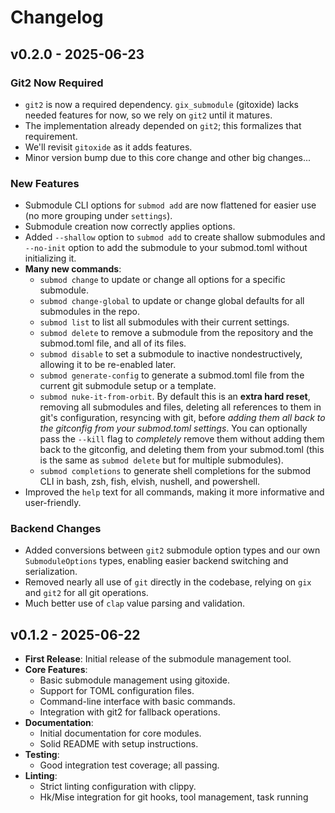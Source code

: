 <!--
SPDX-FileCopyrightText: 2025 Adam Poulemanos <89049923+bashandbone@users.noreply.github.com>

SPDX-License-Identifier: MIT

Licensed under the [Plain MIT License](LICENSE.md)
-->

# Changelog

## v0.2.0 - 2025-06-23

### **Git2 Now Required**

- `git2` is now a required dependency. `gix_submodule` (gitoxide) lacks needed features for now, so we rely on `git2` until it matures.
- The implementation already depended on `git2`; this formalizes that requirement.
- We'll revisit `gitoxide` as it adds features.
- Minor version bump due to this core change and other big changes...

### **New Features**

- Submodule CLI options for `submod add` are now flattened for easier use (no more grouping under `settings`).
- Submodule creation now correctly applies options.
- Added `--shallow` option to `submod add` to create shallow submodules and `--no-init` option to add the submodule to your submod.toml without initializing it.
- **Many new commands**:
  - `submod change` to update or change all options for a specific submodule.
  - `submod change-global` to update or change global defaults for all submodules in the repo.
  - `submod list` to list all submodules with their current settings.
  - `submod delete` to remove a submodule from the repository and the submod.toml file, and all of its files.
  - `submod disable` to set a submodule to inactive nondestructively, allowing it to be re-enabled later.
  - `submod generate-config` to generate a submod.toml file from the current git submodule setup or a template.
  - `submod nuke-it-from-orbit`. By default this is an **extra hard reset**, removing all submodules and files, deleting all references to them in git's configuration, resyncing with git, before *adding them all back to the gitconfig from your submod.toml settings*. You can optionally pass the `--kill` flag to *completely* remove them without adding them back to the gitconfig, and deleting them from your submod.toml (this is the same as `submod delete` but for multiple submodules).
  - `submod completions` to generate shell completions for the submod CLI in bash, zsh, fish, elvish, nushell, and powershell.
- Improved the `help` text for all commands, making it more informative and user-friendly.

### **Backend Changes**

- Added conversions between `git2` submodule option types and our own `SubmoduleOptions` types, enabling easier backend switching and serialization.
- Removed nearly all use of `git` directly in the codebase, relying on `gix` and `git2` for all git operations.
- Much better use of `clap` value parsing and validation.

## v0.1.2 - 2025-06-22

- **First Release**: Initial release of the submodule management tool.
- **Core Features**:
  - Basic submodule management using gitoxide.
  - Support for TOML configuration files.
  - Command-line interface with basic commands.
  - Integration with git2 for fallback operations.
- **Documentation**:
  - Initial documentation for core modules.
  - Solid README with setup instructions.
- **Testing**:
  - Good integration test coverage; all passing.
- **Linting**:
  - Strict linting configuration with clippy.
  - Hk/Mise integration for git hooks, tool management, task running
